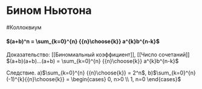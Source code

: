 # Бином Ньютона 
#Коллоквиум 
#### $(a+b)^n = \sum_{k=0}^{n} {{n}\choose{k}} a^{k}b^{n-k}$

Доказательство:
[[Биномиальный коэффициент]], [[Число сочетаний]]
$(a+b)(a+b)...(a+b) = \sum_{k=0}^{n} {{n}\choose{k}} a^{k}b^{n-k}$

Следствие. 
a)$\sum_{k=0}^{n} {{n}\choose{k}} = 2^n$,
b)$\sum_{k=0}^{n} (-1)^{k}{{n}\choose{k}} = 
\begin{cases} 
0, n>0 \\ 
1, n=0 
\end{cases}$